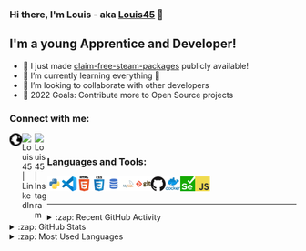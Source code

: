 ### Hi there, I'm Louis - aka [Louis45][website] 👋 

## I'm a young Apprentice and Developer!

- 🔭 I just made [claim-free-steam-packages](https://github.com/Luois45/claim-free-steam-packages) publicly available!
- 🌱 I’m currently learning everything 🤣
- 👯 I’m looking to collaborate with other developers
- 🥅 2022 Goals: Contribute more to Open Source projects

### Connect with me:

[<img align="left" alt="linktree.louis45.de" width="22px" src="https://raw.githubusercontent.com/iconic/open-iconic/master/svg/globe.svg" />][website]
[<img align="left" alt="Louis45 | LinkedIn" width="22px" src="https://cdn.jsdelivr.net/npm/simple-icons@v3/icons/linkedin.svg" />][linkedin]
[<img align="left" alt="Louis45 | Instagram" width="22px" src="https://cdn.jsdelivr.net/npm/simple-icons@v3/icons/instagram.svg" />][instagram]

<br />

### Languages and Tools:

[<img align="left" alt="Python" width="26px" src="https://raw.githubusercontent.com/github/explore/80688e429a7d4ef2fca1e82350fe8e3517d3494d/topics/python/python.png" />](https://github.com/topics/python)
[<img align="left" alt="Visual Studio Code" width="26px" src="https://raw.githubusercontent.com/github/explore/bbd48b997e8d0bef63f676eca4da5e1f76487b56/topics/visual-studio-code/visual-studio-code.png" />](https://github.com/topics/visual-studio-code)
[<img align="left" alt="HTML" width="26px" src="https://raw.githubusercontent.com/github/explore/80688e429a7d4ef2fca1e82350fe8e3517d3494d/topics/html/html.png" />](https://github.com/topics/html)
[<img align="left" alt="CSS" width="26px" src="https://raw.githubusercontent.com/github/explore/80688e429a7d4ef2fca1e82350fe8e3517d3494d/topics/css/css.png" />](https://github.com/topics/css)
[<img align="left" alt="SQL" width="26px" src="https://raw.githubusercontent.com/github/explore/80688e429a7d4ef2fca1e82350fe8e3517d3494d/topics/sql/sql.png" />](https://github.com/topics/sql)
[<img align="left" alt="MySQL" width="26px" src="https://raw.githubusercontent.com/github/explore/80688e429a7d4ef2fca1e82350fe8e3517d3494d/topics/mysql/mysql.png" />](https://github.com/topics/mysql)
[<img align="left" alt="Git" width="26px" src="https://raw.githubusercontent.com/github/explore/80688e429a7d4ef2fca1e82350fe8e3517d3494d/topics/git/git.png" />](https://github.com/topics/git)
[<img align="left" alt="GitHub" width="26px" src="https://raw.githubusercontent.com/github/explore/78df643247d429f6cc873026c0622819ad797942/topics/github/github.png" />](https://github.com/topics/github)
[<img align="left" alt="GitHub" width="26px" src="https://raw.githubusercontent.com/github/explore/80688e429a7d4ef2fca1e82350fe8e3517d3494d/topics/docker/docker.png" />](https://github.com/topics/docker)
[<img align="left" alt="Selenium" width="26px" src="https://raw.githubusercontent.com/github/explore/6c7084bb772f6fabaae377f5ae4a607594234ee6/topics/selenium/selenium.png" />](https://github.com/topics/selenium)
[<img align="left" alt="JavaScript" width="26px" src="https://raw.githubusercontent.com/github/explore/80688e429a7d4ef2fca1e82350fe8e3517d3494d/topics/javascript/javascript.png" />](https://github.com/topics/javascript)

<br />
<br />

---

<details>
  <summary>:zap: Recent GitHub Activity</summary>
  
<!--START_SECTION:activity-->
1. 🗣 Commented on [#262](https://github.com/Luois45/claim-free-steam-packages/pull/262#issuecomment-1674486562) in [Luois45/claim-free-steam-packages](https://github.com/Luois45/claim-free-steam-packages)
2. 🗣 Commented on [#260](https://github.com/Luois45/claim-free-steam-packages/pull/260#issuecomment-1674485784) in [Luois45/claim-free-steam-packages](https://github.com/Luois45/claim-free-steam-packages)
3. 🚀 Published release [Version 1.2](https://github.com/Luois45/SkinbaronBot_v2/releases/tag/v1.2.0) in [Luois45/SkinbaronBot_v2](https://github.com/Luois45/SkinbaronBot_v2)
4. 🎉 Merged PR [#17](https://github.com/Luois45/SkinbaronBot_v2/pull/17) in [Luois45/SkinbaronBot_v2](https://github.com/Luois45/SkinbaronBot_v2)
5. 💪 Opened PR [#17](https://github.com/Luois45/SkinbaronBot_v2/pull/17) in [Luois45/SkinbaronBot_v2](https://github.com/Luois45/SkinbaronBot_v2)
6. 🗣 Commented on [#259](https://github.com/Luois45/claim-free-steam-packages/pull/259#issuecomment-1671017156) in [Luois45/claim-free-steam-packages](https://github.com/Luois45/claim-free-steam-packages)
7. 🎉 Merged PR [#16](https://github.com/Luois45/SkinbaronBot_v2/pull/16) in [Luois45/SkinbaronBot_v2](https://github.com/Luois45/SkinbaronBot_v2)
8. 💪 Opened PR [#16](https://github.com/Luois45/SkinbaronBot_v2/pull/16) in [Luois45/SkinbaronBot_v2](https://github.com/Luois45/SkinbaronBot_v2)
9. 🎉 Merged PR [#15](https://github.com/Luois45/SkinbaronBot_v2/pull/15) in [Luois45/SkinbaronBot_v2](https://github.com/Luois45/SkinbaronBot_v2)
10. 💪 Opened PR [#15](https://github.com/Luois45/SkinbaronBot_v2/pull/15) in [Luois45/SkinbaronBot_v2](https://github.com/Luois45/SkinbaronBot_v2)
<!--END_SECTION:activity-->
  
</details>

<details>
  <summary>:zap: GitHub Stats</summary>
  <a href="https://github.com/Luois45?tab=repositories">
    <img align="center" alt="Louis45's GitHub Stats" src="https://github-readme-stats.vercel.app/api?username=Luois45&count_private=true&theme=tokyonight&show_icons=true" />
  </a>
</details>

<details>
  <summary>:zap: Most Used Languages</summary>
  <a href="https://github.com/Luois45?tab=repositories">
    <img align="center" alt="Louis45's Most Used Languages" src="https://github-readme-stats.vercel.app/api/top-langs/?username=Luois45&count_private=true&theme=tokyonight&layout=compact" />
  </a>
</details>

[website]: https://linktree.louis45.de/
[instagram]: https://rebrand.ly/instagram-45
[linkedin]: https://rebrand.ly/linkedin-45
